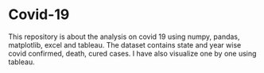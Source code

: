 # Covid-19
This repository is about the analysis on covid 19 using numpy, pandas, matplotlib, excel and tableau. The dataset contains state and year wise covid confirmed, death, cured cases. I have also visualize one by one using tableau.
